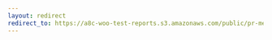 ```yaml
---
layout: redirect
redirect_to: https://a8c-woo-test-reports.s3.amazonaws.com/public/pr-merge/38699/api/index.html
---
```

